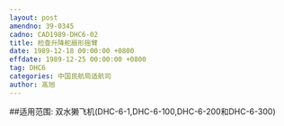 ```yaml
---
layout: post
amendno: 39-0345
cadno: CAD1989-DHC6-02
title: 检查升降舵扇形摇臂
date: 1989-12-18 00:00:00 +0800
effdate: 1989-12-25 00:00:00 +0800
tag: DHC6
categories: 中国民航局适航司
author: 高旭
---
```


##适用范围:
双水獭飞机(DHC-6-1,DHC-6-100,DHC-6-200和DHC-6-300)

